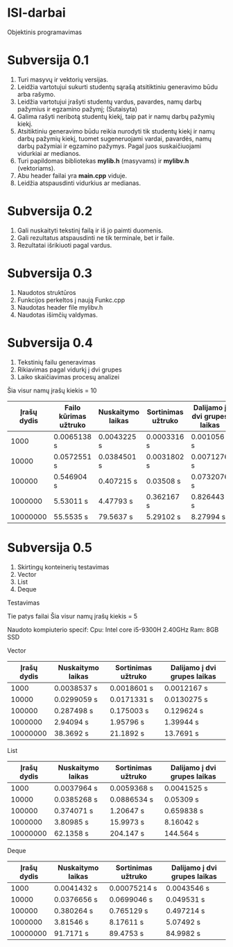 # ISI-darbai
Objektinis programavimas

# Subversija 0.1

1. Turi masyvų ir vektorių versijas.
3. Leidžia vartotujui sukurti studentų sąrašą atsitiktiniu generavimo būdu arba rašymo.
2. Leidžia vartotujui įrašyti studentų vardus, pavardes, namų darbų pažymius ir egzamino pažymį; (Sutaisyta)
3. Galima rašyti neribotą studentų kiekį, taip pat ir namų darbų pažymių kiekį.
4. Atsitiktiniu generavimo būdu reikia nurodyti tik studentų kiekį ir namų darbų pažymių kiekį, tuomet sugeneruojami vardai, pavardės, namų darbų pažymiai ir egzamino pažymys. Pagal juos suskaičiuojami vidurkiai ar medianos.
5. Turi papildomas bibliotekas **mylib.h** (masyvams) ir **mylibv.h** (vektoriams).
6. Abu header failai yra **main.cpp** viduje.
7. Leidžia atspausdinti  vidurkius ar medianas.

# Subversija 0.2

1. Gali nuskaityti tekstinį failą ir iš jo paimti duomenis.
2. Gali rezultatus atspausdinti ne tik terminale, bet ir faile.
3. Rezultatai išrikiuoti pagal vardus.

# Subversija 0.3

1. Naudotos struktūros
2. Funkcijos perkeltos į naują Funkc.cpp
3. Naudotas header file mylibv.h
4. Naudotas išimčių valdymas.

# Subversija 0.4

1. Tekstinių failu generavimas 
2. Rikiavimas pagal vidurkį į dvi grupes
3. Laiko skaičiavimas procesų analizei


Šia visur namų įrašų kiekis = 10

| Įrašų dydis  | Failo kūrimas užtruko  | Nuskaitymo laikas | Sortinimas užtruko | Dalijamo į dvi grupes laikas | Nelaimėlių įrašymo laikas | Kietekų  įrašymo laikas | Testo laikas |
| ------------- | ------------- |------------- | ------------- |------------- | ------------- |------------- |------------- |
| 1000  | 0.0065138 s  | 0.0043225 s  | 0.0003316 s  | 0.001056 s  | 0.001223 s  | 0.0010597 s  | 0.0390061 s | 
| 10000  | 0.0572551 s  | 0.0384501 s | 0.0031802 s  | 0.0071276 s  | 0.0110183 s  | 0.0102847 s  | 0.150651 s  | 
| 100000  | 0.546904 s  | 0.407215 s | 0.03508 s  | 0.0732076 s  | 0.105783 s  | 0.110102 s  | 1.32431 s  | 
| 1000000  | 5.53011 s  | 4.47793 s | 0.362167 s  | 0.826443 s  | 1.1141 s  | 1.07979 s  | 13.7416 s  | 
| 10000000  | 55.5535 s | 79.5637 s | 5.29102 s  | 8.27994 s  | 10.3865 s  | 10.6915 s  | 173.786 s  | 

# Subversija 0.5

1. Skirtingų konteinerių testavimas
2. Vector
3. List 
4. Deque

Testavimas

Tie patys failai
Šia visur namų įrašų kiekis = 5

Naudoto kompiuterio specif:
Cpu: Intel core i5-9300H 2.40GHz
Ram: 8GB
SSD

Vector

| Įrašų dydis  | Nuskaitymo laikas | Sortinimas užtruko | Dalijamo į dvi grupes laikas |
| ------------- | ------------- |------------- | ------------- |
| 1000  | 0.0038537 s  | 0.0018601 s  | 0.0012167 s  |
| 10000  | 0.0299059 s | 0.0171331 s  | 0.0130275 s  | 
| 100000  | 0.287498 s | 0.175003 s  | 0.129624 s  | 
| 1000000  | 2.94094 s | 1.95796 s  | 1.39944 s  | 
| 10000000  | 38.3692 s | 21.1892 s  | 13.7691 s  |


List

| Įrašų dydis  | Nuskaitymo laikas | Sortinimas užtruko | Dalijamo į dvi grupes laikas |
| ------------- | ------------- |------------- | ------------- |
| 1000  | 0.0037964 s  | 0.0059368 s  | 0.0041525 s  |
| 10000  | 0.0385268 s | 0.0886534 s  | 0.05309 s | 
| 100000  | 0.374071 s | 1.20647 s  | 0.659838 s  | 
| 1000000  | 3.80985 s | 15.9973 s  | 8.16042 s  | 
| 10000000  | 62.1358 s | 204.147 s | 144.564 s  |


Deque

| Įrašų dydis  | Nuskaitymo laikas | Sortinimas užtruko | Dalijamo į dvi grupes laikas |
| ------------- | ------------- |------------- | ------------- |
| 1000  | 0.0041432 s  | 0.00075214 s  | 0.0043546 s  |
| 10000  | 0.0376656 s | 0.0699046 s  | 0.049531 s  | 
| 100000  | 0.380264 s | 0.765129 s  | 0.497214 s  | 
| 1000000  | 3.81546 s | 8.17611 s  | 5.07492 s  | 
| 10000000  | 91.7171 s | 89.4753 s  | 84.9982 s  |
